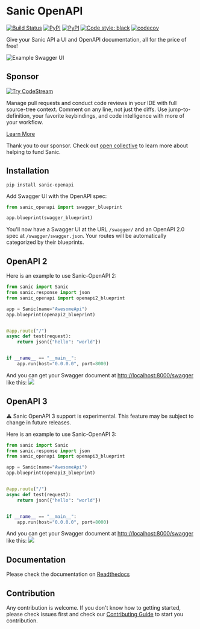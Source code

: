 # Sanic OpenAPI

[![Build Status](https://travis-ci.com/sanic-org/sanic-openapi.svg?branch=master)](https://travis-ci.com/sanic-org/sanic-openapi)
[![PyPI](https://img.shields.io/pypi/v/sanic-openapi.svg)](https://pypi.python.org/pypi/sanic-openapi/)
[![PyPI](https://img.shields.io/pypi/pyversions/sanic-openapi.svg)](https://pypi.python.org/pypi/sanic-openapi/)
[![Code style: black](https://img.shields.io/badge/code%20style-black-000000.svg)](https://github.com/python/black)
[![codecov](https://codecov.io/gh/sanic-org/sanic-openapi/branch/master/graph/badge.svg)](https://codecov.io/gh/sanic-org/sanic-openapi)

Give your Sanic API a UI and OpenAPI documentation, all for the price of free!

![Example Swagger UI](docs/_static/images/code-to-ui.png?raw=true "Swagger UI")

## Sponsor

[![Try CodeStream][]][99]

Manage pull requests and conduct code reviews in your IDE with full source-tree context. Comment on any line, not just the diffs. Use jump-to-definition, your favorite keybindings, and code intelligence with more of your workflow.

[Learn More](https://codestream.com/?utm_source=github&amp;utm_campaign=sanicorg&amp;utm_medium=banner)

Thank you to our sponsor. Check out [open collective](https://opencollective.com/sanic-org) to learn more about helping to fund Sanic.

[Try CodeStream]: https://alt-images.codestream.com/codestream_logo_sanicorg.png
[99]: https://codestream.com/?utm_source=github&amp;utm_campaign=sanicorg&amp;utm_medium=banner


## Installation

```shell
pip install sanic-openapi
```

Add Swagger UI with the OpenAPI spec:

```python
from sanic_openapi import swagger_blueprint

app.blueprint(swagger_blueprint)
```

You'll now have a Swagger UI at the URL `/swagger/` and an OpenAPI 2.0 spec at `/swagger/swagger.json`.
Your routes will be automatically categorized by their blueprints.

## OpenAPI 2

Here is an example to use Sanic-OpenAPI 2:

```python
from sanic import Sanic
from sanic.response import json
from sanic_openapi import openapi2_blueprint

app = Sanic(name="AwesomeApi")
app.blueprint(openapi2_blueprint)


@app.route("/")
async def test(request):
    return json({"hello": "world"})


if __name__ == "__main__":
    app.run(host="0.0.0.0", port=8000)

```

And you can get your Swagger document at <http://localhost:8000/swagger> like this:
![](docs/_static/images/hello_world_example.png)

## OpenAPI 3

⚠️ Sanic OpenAPI 3 support is experimental. This feature may be subject to change in future releases.

Here is an example to use Sanic-OpenAPI 3:

```python
from sanic import Sanic
from sanic.response import json
from sanic_openapi import openapi3_blueprint

app = Sanic(name="AwesomeApi")
app.blueprint(openapi3_blueprint)


@app.route("/")
async def test(request):
    return json({"hello": "world"})


if __name__ == "__main__":
    app.run(host="0.0.0.0", port=8000)

```

And you can get your Swagger document at <http://localhost:8000/swagger> like this:
![](docs/_static/images3/hello_world_example.png)

## Documentation

Please check the documentation on [Readthedocs](https://sanic-openapi.readthedocs.io)

## Contribution

Any contribution is welcome. If you don't know how to getting started, please check issues first and check our [Contributing Guide](CONTRIBUTING.md) to start you contribution.
